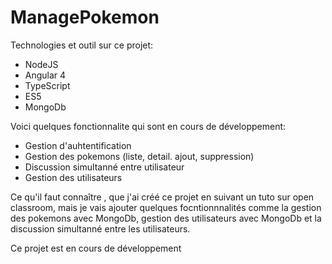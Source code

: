 # ManagePokemon

Technologies et outil sur ce projet:

- NodeJS
- Angular 4
- TypeScript
- ES5
- MongoDb

Voici quelques fonctionnalite qui sont en cours de développement:

- Gestion d'auhtentification
- Gestion des pokemons (liste, detail. ajout, suppression)
- Discussion simultanné entre utilisateur
- Gestion des utilisateurs

Ce qu'il faut connaître , que j'ai créé ce projet en suivant un tuto sur open classroom, mais je vais ajouter quelques focntionnnalités comme la gestion des pokemons avec MongoDb, gestion des utilisateurs avec MongoDb et la discussion simultanné entre les utilisateurs.

Ce projet est en cours de développement
